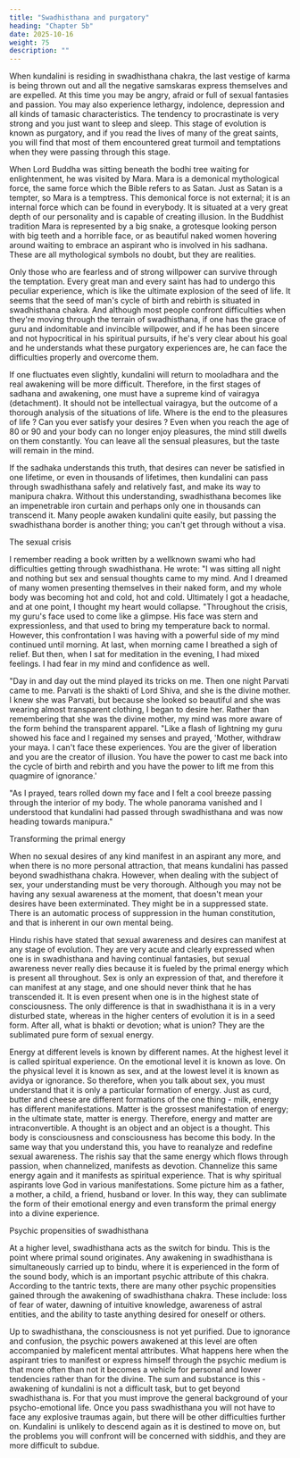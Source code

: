 ```yaml
---
title: "Swadhisthana and purgatory"
heading: "Chapter 5b"
date: 2025-10-16
weight: 75
description: ""
---
```




When kundalini is residing in swadhisthana chakra, the last vestige of karma is being
thrown out and all the negative samskaras express themselves and are expelled. At this
time you may be angry, afraid or full of sexual fantasies and passion. You may also
experience lethargy, indolence, depression and all kinds of tamasic characteristics. The
tendency to procrastinate is very strong and you just want to sleep and sleep. This stage
of evolution is known as purgatory, and if you read the lives of many of the great saints,
you will find that most of them encountered great turmoil and temptations when they
were passing through this stage.

When Lord Buddha was sitting beneath the bodhi tree waiting for enlightenment, he
was visited by Mara. Mara is a demonical mythological force, the same force which the
Bible refers to as Satan. Just as Satan is a tempter, so Mara is a temptress. This demonical
force is not external; it is an internal force which can be found in everybody. It is situated
at a very great depth of our personality and is capable of creating illusion. In the Buddhist
tradition Mara is represented by a big snake, a grotesque looking person with big teeth
and a horrible face, or as beautiful naked women hovering around waiting to embrace an
aspirant who is involved in his sadhana. These are all mythological symbols no doubt, but
they are realities.

Only those who are fearless and of strong willpower can survive through the
temptation. Every great man and every saint has had to undergo this peculiar experience,
which is like the ultimate explosion of the seed of life. It seems that the seed of man's
cycle of birth and rebirth is situated in swadhisthana chakra. And although most people
confront difficulties when they're moving through the terrain of swadhisthana, if one has
the grace of guru and indomitable and invincible willpower, and if he has been sincere
and not hypocritical in his spiritual pursuits, if he's very clear about his goal and he
understands what these purgatory experiences are, he can face the difficulties properly
and overcome them.

If one fluctuates even slightly, kundalini will return to mooladhara and the real
awakening will be more difficult. Therefore, in the first stages of sadhana and awakening,
one must have a supreme kind of vairagya (detachment). It should not be intellectual
vairagya, but the outcome of a thorough analysis of the situations of life. Where is the
end to the pleasures of life ? Can you ever satisfy your desires ? Even when you reach the
age of 80 or 90 and your body can no longer enjoy pleasures, the mind still dwells on
them constantly. You can leave all the sensual pleasures, but the taste will remain in the
mind.

If the sadhaka understands this truth, that desires can never be satisfied in one
lifetime, or even in thousands of lifetimes, then kundalini can pass through swadhisthana
safely and relatively fast, and make its way to manipura chakra. Without this
understanding, swadhisthana becomes like an impenetrable iron curtain and perhaps only
one in thousands can transcend it. Many people awaken kundalini quite easily, but
passing the swadhisthana border is another thing; you can't get through without a visa.

The sexual crisis

I remember reading a book written by a wellknown swami who had difficulties
getting through swadhisthana. He wrote: "I was sitting all night and nothing but sex and
sensual thoughts came to my mind. And I dreamed of many women presenting
themselves in their naked form, and my whole body was becoming hot and cold, hot and
cold. Ultimately I got a headache, and at one point, I thought my heart would collapse.
"Throughout the crisis, my guru's face used to come like a glimpse. His face was
stern and expressionless, and that used to bring my temperature back to normal.
However, this confrontation I was having with a powerful side of my mind continued
until morning. At last, when morning came I breathed a sigh of relief. But then, when I
sat for meditation in the evening, I had mixed feelings. I had fear in my mind and
confidence as well.

"Day in and day out the mind played its tricks on me. Then one night Parvati came to
me. Parvati is the shakti of Lord Shiva, and she is the divine mother. I knew she was
Parvati, but because she looked so beautiful and she was wearing almost transparent
clothing, I began to desire her. Rather than remembering that she was the divine mother,
my mind was more aware of the form behind the transparent apparel.
"Like a flash of lightning my guru showed his face and I regained my senses and
prayed, 'Mother, withdraw your maya. I can't face these experiences. You are the giver of
liberation and you are the creator of illusion. You have the power to cast me back into the
cycle of birth and rebirth and you have the power to lift me from this quagmire of
ignorance.'

"As I prayed, tears rolled down my face and I felt a cool breeze passing through the
interior of my body. The whole panorama vanished and I understood that kundalini had
passed through swadhisthana and was now heading towards manipura."

Transforming the primal energy

When no sexual desires of any kind manifest in an aspirant any more, and when there
is no more personal attraction, that means kundalini has passed beyond swadhisthana
chakra. However, when dealing with the subject of sex, your understanding must be very
thorough. Although you may not be having any sexual awareness at the moment, that
doesn't mean your desires have been exterminated. They might be in a suppressed state.
There is an automatic process of suppression in the human constitution, and that is
inherent in our own mental being.

Hindu rishis have stated that sexual awareness and desires can manifest at any stage
of evolution. They are very acute and clearly expressed when one is in swadhisthana and
having continual fantasies, but sexual awareness never really dies because it is fueled by
the primal energy which is present all throughout. Sex is only an expression of that, and
therefore it can manifest at any stage, and one should never think that he has transcended
it. It is even present when one is in the highest state of consciousness. The only difference
is that in swadhisthana it is in a very disturbed state, whereas in the higher centers of
evolution it is in a seed form. After all, what is bhakti or devotion; what is union? They
are the sublimated pure form of sexual energy.

Energy at different levels is known by different names. At the highest level it is
called spiritual experience. On the emotional level it is known as love. On the physical
level it is known as sex, and at the lowest level it is known as avidya or ignorance. So
therefore, when you talk about sex, you must understand that it is only a particular
formation of energy. Just as curd, butter and cheese are different formations of the one
thing - milk, energy has different manifestations. Matter is the grossest manifestation of
energy; in the ultimate state, matter is energy. Therefore, energy and matter are
intraconvertible. A thought is an object and an object is a thought. This body is
consciousness and consciousness has become this body. In the same way that you
understand this, you have to reanalyze and redefine sexual awareness.
The rishis say that the same energy which flows through passion, when channelized,
manifests as devotion. Channelize this same energy again and it manifests as spiritual
experience. That is why spiritual aspirants love God in various manifestations. Some
picture him as a father, a mother, a child, a friend, husband or lover. In this way, they can
sublimate the form of their emotional energy and even transform the primal energy into a
divine experience.

Psychic propensities of swadhisthana

At a higher level, swadhisthana acts as the switch for bindu. This is the point where
primal sound originates. Any awakening in swadhisthana is simultaneously carried up to
bindu, where it is experienced in the form of the sound body, which is an important
psychic attribute of this chakra.
According to the tantric texts, there are many other psychic propensities gained
through the awakening of swadhisthana chakra. These include: loss of fear of water,
dawning of intuitive knowledge, awareness of astral entities, and the ability to taste anything desired for oneself or others.

Up to swadhisthana, the consciousness is not yet purified.
Due to ignorance and confusion, the psychic powers awakened at this level are often
accompanied by maleficent mental attributes. What happens here when the aspirant tries
to manifest or express himself through the psychic medium is that more often than not it
becomes a vehicle for personal and lower tendencies rather than for the divine.
The sum and substance is this - awakening of kundalini is not a difficult task, but to
get beyond swadhisthana is. For that you must improve the general background of your
psycho-emotional life. Once you pass swadhisthana you will not have to face any
explosive traumas again, but there will be other difficulties further on. Kundalini is
unlikely to descend again as it is destined to move on, but the problems you will confront
will be concerned with siddhis, and they are more difficult to subdue.

